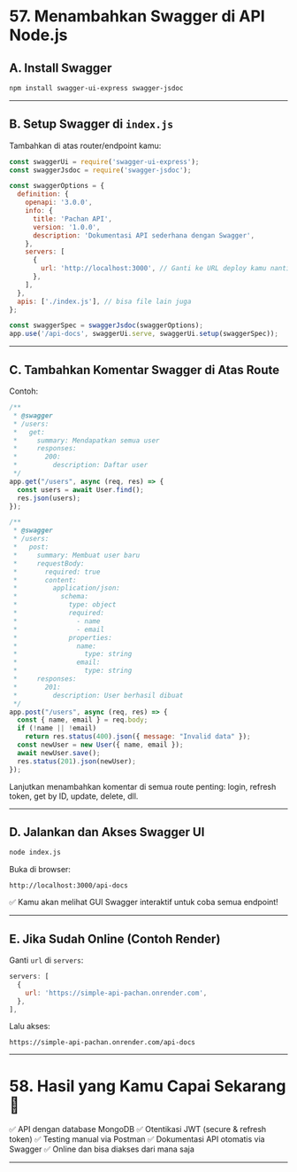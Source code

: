 # 57. Menambahkan Swagger di API Node.js

## A. Install Swagger

```bash
npm install swagger-ui-express swagger-jsdoc
```

---

## B. Setup Swagger di `index.js`

Tambahkan di atas router/endpoint kamu:

```javascript
const swaggerUi = require('swagger-ui-express');
const swaggerJsdoc = require('swagger-jsdoc');

const swaggerOptions = {
  definition: {
    openapi: '3.0.0',
    info: {
      title: 'Pachan API',
      version: '1.0.0',
      description: 'Dokumentasi API sederhana dengan Swagger',
    },
    servers: [
      {
        url: 'http://localhost:3000', // Ganti ke URL deploy kamu nanti
      },
    ],
  },
  apis: ['./index.js'], // bisa file lain juga
};

const swaggerSpec = swaggerJsdoc(swaggerOptions);
app.use('/api-docs', swaggerUi.serve, swaggerUi.setup(swaggerSpec));
```

---

## C. Tambahkan Komentar Swagger di Atas Route

Contoh:

```javascript
/**
 * @swagger
 * /users:
 *   get:
 *     summary: Mendapatkan semua user
 *     responses:
 *       200:
 *         description: Daftar user
 */
app.get("/users", async (req, res) => {
  const users = await User.find();
  res.json(users);
});

/**
 * @swagger
 * /users:
 *   post:
 *     summary: Membuat user baru
 *     requestBody:
 *       required: true
 *       content:
 *         application/json:
 *           schema:
 *             type: object
 *             required:
 *               - name
 *               - email
 *             properties:
 *               name:
 *                 type: string
 *               email:
 *                 type: string
 *     responses:
 *       201:
 *         description: User berhasil dibuat
 */
app.post("/users", async (req, res) => {
  const { name, email } = req.body;
  if (!name || !email)
    return res.status(400).json({ message: "Invalid data" });
  const newUser = new User({ name, email });
  await newUser.save();
  res.status(201).json(newUser);
});
```

Lanjutkan menambahkan komentar di semua route penting: login, refresh token, get by ID, update, delete, dll.

---

## D. Jalankan dan Akses Swagger UI

```bash
node index.js
```

Buka di browser:

```
http://localhost:3000/api-docs
```

✅ Kamu akan melihat GUI Swagger interaktif untuk coba semua endpoint!

---

## E. Jika Sudah Online (Contoh Render)

Ganti `url` di `servers`:

```js
servers: [
  {
    url: 'https://simple-api-pachan.onrender.com',
  },
],
```

Lalu akses:

```
https://simple-api-pachan.onrender.com/api-docs
```

---


# 58. Hasil yang Kamu Capai Sekarang 💪

✅ API dengan database MongoDB
✅ Otentikasi JWT (secure & refresh token)
✅ Testing manual via Postman
✅ Dokumentasi API otomatis via Swagger
✅ Online dan bisa diakses dari mana saja

---
